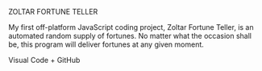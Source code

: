 ZOLTAR FORTUNE TELLER

My first off-platform JavaScript coding project, Zoltar Fortune Teller, is an automated random supply of fortunes. No matter what the occasion shall be, this program will deliver fortunes at any given moment.

Visual Code + GitHub


